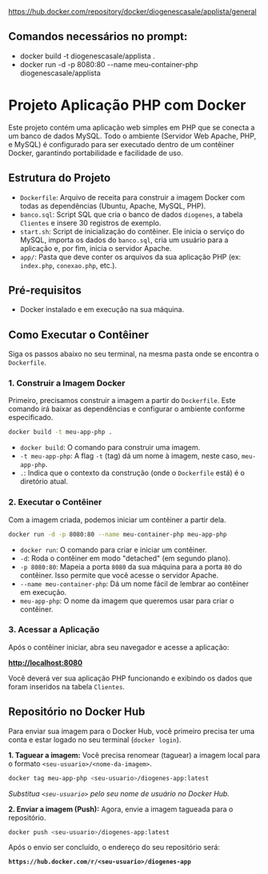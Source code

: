 https://hub.docker.com/repository/docker/diogenescasale/applista/general

## Comandos necessários no prompt:

* docker build -t diogenescasale/applista .
* docker run -d -p 8080:80 --name meu-container-php diogenescasale/applista


# Projeto Aplicação PHP com Docker

Este projeto contém uma aplicação web simples em PHP que se conecta a um banco de dados MySQL. Todo o ambiente (Servidor Web Apache, PHP, e MySQL) é configurado para ser executado dentro de um contêiner Docker, garantindo portabilidade e facilidade de uso.

## Estrutura do Projeto

* `Dockerfile`: Arquivo de receita para construir a imagem Docker com todas as dependências (Ubuntu, Apache, MySQL, PHP).
* `banco.sql`: Script SQL que cria o banco de dados `diogenes`, a tabela `Clientes` e insere 30 registros de exemplo.
* `start.sh`: Script de inicialização do contêiner. Ele inicia o serviço do MySQL, importa os dados do `banco.sql`, cria um usuário para a aplicação e, por fim, inicia o servidor Apache.
* `app/`: Pasta que deve conter os arquivos da sua aplicação PHP (ex: `index.php`, `conexao.php`, etc.).

## Pré-requisitos

* Docker instalado e em execução na sua máquina.

## Como Executar o Contêiner

Siga os passos abaixo no seu terminal, na mesma pasta onde se encontra o `Dockerfile`.

### 1. Construir a Imagem Docker

Primeiro, precisamos construir a imagem a partir do `Dockerfile`. Este comando irá baixar as dependências e configurar o ambiente conforme especificado.

```bash
docker build -t meu-app-php .
```

* `docker build`: O comando para construir uma imagem.
* `-t meu-app-php`: A flag `-t` (tag) dá um nome à imagem, neste caso, `meu-app-php`.
* `.`: Indica que o contexto da construção (onde o `Dockerfile` está) é o diretório atual.

### 2. Executar o Contêiner

Com a imagem criada, podemos iniciar um contêiner a partir dela.

```bash
docker run -d -p 8080:80 --name meu-container-php meu-app-php
```

* `docker run`: O comando para criar e iniciar um contêiner.
* `-d`: Roda o contêiner em modo "detached" (em segundo plano).
* `-p 8080:80`: Mapeia a porta `8080` da sua máquina para a porta `80` do contêiner. Isso permite que você acesse o servidor Apache.
* `--name meu-container-php`: Dá um nome fácil de lembrar ao contêiner em execução.
* `meu-app-php`: O nome da imagem que queremos usar para criar o contêiner.

### 3. Acessar a Aplicação

Após o contêiner iniciar, abra seu navegador e acesse a aplicação:

**[http://localhost:8080](http://localhost:8080)**

Você deverá ver sua aplicação PHP funcionando e exibindo os dados que foram inseridos na tabela `Clientes`.

## Repositório no Docker Hub

Para enviar sua imagem para o Docker Hub, você primeiro precisa ter uma conta e estar logado no seu terminal (`docker login`).

**1. Taguear a imagem:**
Você precisa renomear (taguear) a imagem local para o formato `<seu-usuario>/<nome-da-imagem>`.

```bash
docker tag meu-app-php <seu-usuario>/diogenes-app:latest
```
*Substitua `<seu-usuario>` pelo seu nome de usuário no Docker Hub.*

**2. Enviar a imagem (Push):**
Agora, envie a imagem tagueada para o repositório.

```bash
docker push <seu-usuario>/diogenes-app:latest
```

Após o envio ser concluído, o endereço do seu repositório será:


**`https://hub.docker.com/r/<seu-usuario>/diogenes-app`**
